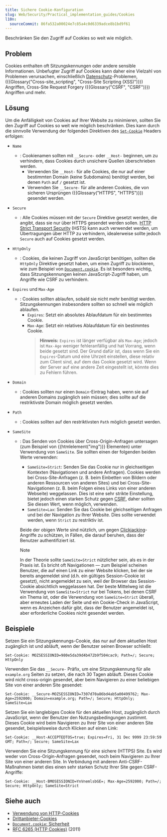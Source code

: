 ```yaml
---
title: Sichere Cookie-Konfiguration
slug: Web/Security/Practical_implementation_guides/Cookies
l10n:
  sourceCommit: 86fa532a00024e7c85a4c0d6339adce8b1bd9f61
---
```


Beschränken Sie den Zugriff auf Cookies so weit wie möglich.

## Problem

Cookies enthalten oft Sitzungskennungen oder andere sensible Informationen. Unbefugter Zugriff auf Cookies kann daher eine Vielzahl von Problemen verursachen, einschließlich [Datenschutz](/de/docs/Web/Privacy)-Problemen, ({{Glossary("Cross-site_scripting", "Cross-Site Scripting (XSS)")}}) Angriffen, Cross-Site Request Forgery ({{Glossary("CSRF", "CSRF")}}) Angriffen und mehr.

## Lösung

Um die Anfälligkeit von Cookies auf Ihrer Website zu minimieren, sollten Sie den Zugriff auf Cookies so weit wie möglich beschränken. Dies kann durch die sinnvolle Verwendung der folgenden Direktiven des [`Set-Cookie`](/de/docs/Web/HTTP/Reference/Headers/Set-Cookie) Headers erfolgen:

- `Name`
  - : Cookienamen sollten mit `__Secure-` oder `__Host-` beginnen, um zu verhindern, dass Cookies durch unsichere Quellen überschrieben werden.
    - Verwenden Sie `__Host-` für alle Cookies, die nur auf einer bestimmten Domain (keine Subdomains) benötigt werden, bei denen `Path` auf `/` gesetzt ist.
    - Verwenden Sie `__Secure-` für alle anderen Cookies, die von sicheren Ursprüngen ({{Glossary("HTTPS", "HTTPS")}}) gesendet werden.
- `Secure`
  - : Alle Cookies müssen mit der `Secure` Direktive gesetzt werden, die angibt, dass sie nur über HTTPS gesendet werden sollen. [HTTP Strict Transport Security](/de/docs/Web/Security/Practical_implementation_guides/TLS#http_strict_transport_security_implementation) (HSTS) kann auch verwendet werden, um Übertragungen über HTTP zu verhindern, idealerweise sollte jedoch `Secure` auch auf Cookies gesetzt werden.
- `HttpOnly`
  - : Cookies, die keinen Zugriff von JavaScript benötigen, sollten die `HttpOnly` Direktive gesetzt haben, um einen Zugriff zu blockieren, wie zum Beispiel von [`Document.cookie`](/de/docs/Web/API/Document/cookie). Es ist besonders wichtig, dass Sitzungskennungen keinen JavaScript-Zugriff haben, um Angriffe wie CSRF zu verhindern.
- `Expires` und `Max-Age`
  - : Cookies sollten ablaufen, sobald sie nicht mehr benötigt werden. Sitzungskennungen insbesondere sollten so schnell wie möglich ablaufen.
    - `Expires`: Setzt ein absolutes Ablaufdatum für ein bestimmtes Cookie.
    - `Max-Age`: Setzt ein relatives Ablaufdatum für ein bestimmtes Cookie.
      > **Hinweis:** `Expires` ist länger verfügbar als `Max-Age`; jedoch ist `Max-Age` weniger fehleranfällig und hat Vorrang, wenn beide gesetzt sind. Der Grund dafür ist, dass wenn Sie ein `Expires`-Datum und eine Uhrzeit einstellen, diese relativ zum Client sind, auf dem das Cookie gesetzt wird. Wenn der Server auf eine andere Zeit eingestellt ist, könnte dies zu Fehlern führen.
- `Domain`
  - : Cookies sollten nur einen `Domain`-Eintrag haben, wenn sie auf anderen Domains zugänglich sein müssen; dies sollte auf die restriktivste Domain möglich gesetzt werden.
- `Path`
  - : Cookies sollten auf den restriktivsten `Path` möglich gesetzt werden.
- `SameSite`

  - : Das Senden von Cookies über Cross-Origin-Anfragen untersagen (zum Beispiel von {{htmlelement("img")}} Elementen) unter Verwendung von `SameSite`. Sie sollten einen der folgenden beiden Werte verwenden:

    - `SameSite=Strict`: Senden Sie das Cookie nur in gleichseitigen Kontexten (Navigationen und andere Anfragen). Cookies werden bei Cross-Site-Anfragen (z. B. beim Einbetten von Bildern oder anderen Ressourcen von anderen Sites) und bei Cross-Site-Navigationen (z. B. beim Folgen eines Links von einer anderen Webseite) weggelassen. Dies ist eine sehr strikte Einstellung, bietet jedoch einen starken Schutz gegen [CSRF](/de/docs/Web/Security/Attacks/CSRF), daher sollten Sie diesen Wert, wenn möglich, verwenden.
    - `SameSite=Lax`: Senden Sie das Cookie bei gleichseitigen Anfragen und bei der Navigation _zu_ Ihrer Website. Dies sollte verwendet werden, wenn `Strict` zu restriktiv ist.

    Beide der obigen Werte sind nützlich, um gegen [Clickjacking](/de/docs/Web/Security/Attacks/Clickjacking)-Angriffe zu schützen, in Fällen, die darauf beruhen, dass der Benutzer authentifiziert ist.

    > [!NOTE]
    > In der Theorie sollte `SameSite=Strict` nützlicher sein, als es in der Praxis ist. Es bricht oft Navigationen — zum Beispiel scheinen Benutzer, die auf einen Link zu einer Website klicken, bei der sie bereits angemeldet sind (d.h. ein gültiges Session-Cookie ist gesetzt), nicht angemeldet zu sein, weil der Browser das Session-Cookie absichtlich weggelassen hat. Der beste Mittelweg ist die Verwendung von `SameSite=Strict` nur bei Tokens, bei denen CSRF ein Thema ist, oder die Verwendung von `SameSite=Strict` überall, aber erneutes Laden der Seite und ein Cookie-Check in JavaScript, wenn es Anzeichen dafür gibt, dass der Benutzer angemeldet ist, aber erforderliche Cookies nicht gesendet werden.

## Beispiele

Setzen Sie ein Sitzungskennungs-Cookie, das nur auf dem aktuellen Host zugänglich ist und abläuft, wenn der Benutzer seinen Browser schließt:

```http
Set-Cookie: MOZSESSIONID=980e5da39d4b472b9f504cac9; Path=/; Secure; HttpOnly
```

Verwenden Sie das `__Secure-` Präfix, um eine Sitzungskennung für alle `example.org` Seiten zu setzen, die nach 30 Tagen abläuft. Dieses Cookie wird nicht cross-origin gesendet, aber beim Navigieren zu einer beliebigen Site von einer anderen Site gesendet:

```http
Set-Cookie: __Secure-MOZSESSIONID=7307d70a86bd4ab5a00499762; Max-Age=2592000; Domain=example.org; Path=/; Secure; HttpOnly; SameSite=Lax
```

Setzen Sie ein langlebiges Cookie für den aktuellen Host, zugänglich durch JavaScript, wenn der Benutzer den Nutzungsbedingungen zustimmt. Dieses Cookie wird beim Navigieren zu Ihrer Site von einer anderen Site gesendet, beispielsweise durch Klicken auf einen Link:

```http
Set-Cookie: __Host-ACCEPTEDTOS=true; Expires=Fri, 31 Dec 9999 23:59:59 GMT; Path=/; Secure; SameSite=Lax
```

Verwenden Sie eine Sitzungskennung für eine sichere (HTTPS) Site. Es wird weder von Cross-Origin-Anfragen gesendet, noch beim Navigieren zu Ihrer Site von einer anderen Site. In Verbindung mit anderen Anti-CSRF-Maßnahmen bietet dies einen sehr starken Schutz Ihrer Site gegen CSRF-Angriffe:

```http
Set-Cookie: __Host-BMOSESSIONID=YnVnemlsbGE=; Max-Age=2592000; Path=/; Secure; HttpOnly; SameSite=Strict
```

## Siehe auch

- [Verwendung von HTTP-Cookies](/de/docs/Web/HTTP/Guides/Cookies)
- [Drittanbieter-Cookies](/de/docs/Web/Privacy/Guides/Third-party_cookies)
- [`Document.cookie`: Sicherheit](/de/docs/Web/API/Document/cookie#security)
- [RFC 6265 (HTTP Cookies)](https://datatracker.ietf.org/doc/html/rfc6265) (2011)
